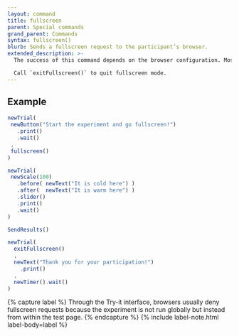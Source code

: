```yaml
---
layout: command
title: fullscreen
parent: Special commands
grand_parent: Commands
syntax: fullscreen()
blurb: Sends a fullscreen request to the participant’s browser. 
extended_description: >-
  The success of this command depends on the browser configuration. Most browsers will block fullscreen requests if they happen before the user has interacted with the page in any way.

  Call `exitFullscreen()` to quit fullscreen mode.
---
```


## Example

 ```javascript
newTrial(
  newButton("Start the experiment and go fullscreen!")
    .print()
    .wait()
  ,
  fullscreen()
)

newTrial(
  newScale(100)
    .before( newText("It is cold here") )
    .after(  newText("It is warm here") )
    .slider()
    .print()
    .wait()
)

SendResults()

newTrial(
   exitFullscreen()
   ,
   newText("Thank you for your participation!")
     .print()
   ,
   newTimer().wait()
)
 ```

{% capture label %}
Through the Try-it interface, browsers usually deny fullscreen requests because the experiment is not run globally but instead from within the test page.
{% endcapture %}
{% include label-note.html label-body=label %}